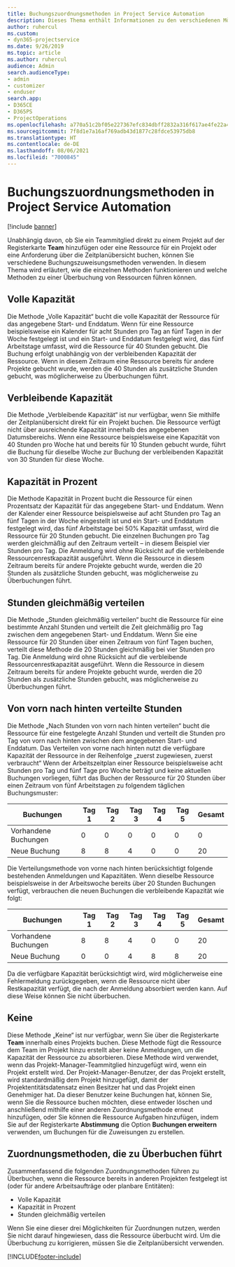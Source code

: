 ```yaml
---
title: Buchungszuordnungsmethoden in Project Service Automation
description: Dieses Thema enthält Informationen zu den verschiedenen Möglichkeiten, wie Sie Zuordnungen buchen können.
author: ruhercul
ms.custom:
- dyn365-projectservice
ms.date: 9/26/2019
ms.topic: article
ms.author: ruhercul
audience: Admin
search.audienceType:
- admin
- customizer
- enduser
search.app:
- D365CE
- D365PS
- ProjectOperations
ms.openlocfilehash: a770a51c2bf05e227367efc834dbff2832a316f617ae4fe22a43572940f43cbe
ms.sourcegitcommit: 7f8d1e7a16af769adb43d1877c28fdce53975db8
ms.translationtype: HT
ms.contentlocale: de-DE
ms.lasthandoff: 08/06/2021
ms.locfileid: "7000845"
---
```

# <a name="booking-allocation-methods-in-project-service-automation"></a>Buchungszuordnungsmethoden in Project Service Automation

[!include [banner](../includes/psa-now-project-operations.md)]

Unabhängig davon, ob Sie ein Teammitglied direkt zu einem Projekt auf der Registerkarte **Team** hinzufügen oder eine Ressource für ein Projekt oder eine Anforderung über die Zeitplanübersicht buchen, können Sie verschiedene Buchungszuweisungsmethoden verwenden. In diesem Thema wird erläutert, wie die einzelnen Methoden funktionieren und welche Methoden zu einer Überbuchung von Ressourcen führen können.

## <a name="full-capacity"></a>Volle Kapazität 
Die Methode „Volle Kapazität“ bucht die volle Kapazität der Ressource für das angegebene Start- und Enddatum. Wenn für eine Ressource beispielsweise ein Kalender für acht Stunden pro Tag an fünf Tagen in der Woche festgelegt ist und ein Start- und Enddatum festgelegt wird, das fünf Arbeitstage umfasst, wird die Ressource für 40 Stunden gebucht. Die Buchung erfolgt unabhängig von der verbleibenden Kapazität der Ressource. Wenn in diesem Zeitraum eine Ressource bereits für andere Projekte gebucht wurde, werden die 40 Stunden als zusätzliche Stunden gebucht, was möglicherweise zu Überbuchungen führt.

## <a name="remaining-capacity"></a>Verbleibende Kapazität
Die Methode „Verbleibende Kapazität“ ist nur verfügbar, wenn Sie mithilfe der Zeitplanübersicht direkt für ein Projekt buchen. Die Ressource verfügt nicht über ausreichende Kapazität innerhalb des angegebenen Datumsbereichs. Wenn eine Ressource beispielsweise eine Kapazität von 40 Stunden pro Woche hat und bereits für 10 Stunden gebucht wurde, führt die Buchung für dieselbe Woche zur Buchung der verbleibenden Kapazität von 30 Stunden für diese Woche.

## <a name="percentage-capacity"></a>Kapazität in Prozent
Die Methode Kapazität in Prozent bucht die Ressource für einen Prozentsatz der Kapazität für das angegebene Start- und Enddatum. Wenn der Kalender einer Ressource beispielsweise auf acht Stunden pro Tag an fünf Tagen in der Woche eingestellt ist und ein Start- und Enddatum festgelegt wird, das fünf Arbeitstage bei 50% Kapazität umfasst, wird die Ressource für 20 Stunden gebucht. Die einzelnen Buchungen pro Tag werden gleichmäßig auf den Zeitraum verteilt – in diesem Beispiel vier Stunden pro Tag. Die Anmeldung wird ohne Rücksicht auf die verbleibende Ressourcenrestkapazität ausgeführt. Wenn die Ressource in diesem Zeitraum bereits für andere Projekte gebucht wurde, werden die 20 Stunden als zusätzliche Stunden gebucht, was möglicherweise zu Überbuchungen führt.

## <a name="evenly-distribute-hours"></a>Stunden gleichmäßig verteilen
Die Methode „Stunden gleichmäßig verteilen“ bucht die Ressource für eine bestimmte Anzahl Stunden und verteilt die Zeit gleichmäßig pro Tag zwischen dem angegebenen Start- und Enddatum. Wenn Sie eine Ressource für 20 Stunden über einen Zeitraum von fünf Tagen buchen, verteilt diese Methode die 20 Stunden gleichmäßig bei vier Stunden pro Tag. Die Anmeldung wird ohne Rücksicht auf die verbleibende Ressourcenrestkapazität ausgeführt. Wenn die Ressource in diesem Zeitraum bereits für andere Projekte gebucht wurde, werden die 20 Stunden als zusätzliche Stunden gebucht, was möglicherweise zu Überbuchungen führt.

## <a name="front-load-hours"></a>Von vorn nach hinten verteilte Stunden
Die Methode „Nach Stunden von vorn nach hinten verteilen“ bucht die Ressource für eine festgelegte Anzahl Stunden und verteilt die Stunden pro Tag von vorn nach hinten zwischen dem angegebenen Start- und Enddatum. Das Verteilen von vorne nach hinten nutzt die verfügbare Kapazität der Ressource in der Reihenfolge „zuerst zugewiesen, zuerst verbraucht“ Wenn der Arbeitszeitplan einer Ressource beispielsweise acht Stunden pro Tag und fünf Tage pro Woche beträgt und keine aktuellen Buchungen vorliegen, führt das Buchen der Ressource für 20 Stunden über einen Zeitraum von fünf Arbeitstagen zu folgendem täglichen Buchungsmuster: 

|         Buchungen          |    Tag 1    |    Tag 2    |    Tag 3    |    Tag 4    |    Tag 5    |    Gesamt    |
|---------------------------|-------------|-------------|-------------|-------------|-------------|-------------|
|    Vorhandene Buchungen    |    0        |    0        |    0        |    0        |    0        |    0        |
|    Neue Buchung          |    8        |    8        |    4        |    0        |    0        |    20       |

Die Verteilungsmethode von vorne nach hinten berücksichtigt folgende bestehenden Anmeldungen und Kapazitäten. Wenn dieselbe Ressource beispielsweise in der Arbeitswoche bereits über 20 Stunden Buchungen verfügt, verbrauchen die neuen Buchungen die verbleibende Kapazität wie folgt:

|   Buchungen          | Tag 1 | Tag 2 | Tag 3 | Tag 4 | Tag 5 | Gesamt |
|---------------------|-------|-------|-------|-------|-------|-------|
| Vorhandene Buchungen | 8     | 8     | 4     | 0     | 0     | 20    |
| Neue Buchung       | 0     | 0     | 4     | 8     | 8     | 20    |

Da die verfügbare Kapazität berücksichtigt wird, wird möglicherweise eine Fehlermeldung zurückgegeben, wenn die Ressource nicht über Restkapazität verfügt, die nach der Anmeldung absorbiert werden kann. Auf diese Weise können Sie nicht überbuchen.

## <a name="none"></a>Keine
Diese Methode „Keine“ ist nur verfügbar, wenn Sie über die Registerkarte **Team** innerhalb eines Projekts buchen. Diese Methode fügt die Ressource dem Team im Projekt hinzu erstellt aber keine Anmeldungen, um die Kapazität der Ressource zu absorbieren. Diese Methode wird verwendet, wenn das Projekt-Manager-Teammitglied hinzugefügt wird, wenn ein Projekt erstellt wird. Der Projekt-Manager-Benutzer, der das Projekt erstellt, wird standardmäßig dem Projekt hinzugefügt, damit der Projektentitätsdatensatz einen Besitzer hat und das Projekt einen Genehmiger hat. Da dieser Benutzer keine Buchungen hat, können Sie, wenn Sie die Ressource buchen möchten, diese entweder löschen und anschließend mithilfe einer anderen Zuordnungsmethode erneut hinzufügen, oder Sie können die Ressource Aufgaben hinzufügen, indem Sie auf der Registerkarte **Abstimmung** die Option **Buchungen erweitern** verwenden, um Buchungen für die Zuweisungen zu erstellen.

## <a name="allocation-methods-that-lead-to-overbooking"></a>Zuordnungsmethoden, die zu Überbuchen führt
Zusammenfassend die folgenden Zuordnungsmethoden führen zu Überbuchen, wenn die Ressource bereits in anderen Projekten festgelegt ist (oder für andere Arbeitsaufträge oder planbare Entitäten):

- Volle Kapazität
- Kapazität in Prozent
- Stunden gleichmäßig verteilen

Wenn Sie eine dieser drei Möglichkeiten für Zuordnungen nutzen, werden Sie nicht darauf hingewiesen, dass die Ressource überbucht wird. Um die Überbuchung zu korrigieren, müssen Sie die Zeitplanübersicht verwenden.


[!INCLUDE[footer-include](../includes/footer-banner.md)]